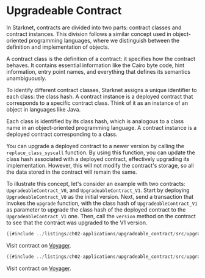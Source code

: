 # Upgradeable Contract

In Starknet, contracts are divided into two parts: contract classes and contract
instances. This division follows a similar concept used in object-oriented
programming languages, where we distinguish between the definition and implementation
of objects.

A contract class is the definition of a contract: it specifies how the contract
behaves. It contains essential information like the Cairo byte code, hint
information, entry point names, and everything that defines its semantics
unambiguously.

To identify different contract classes, Starknet assigns a unique identifier to each
class: the class hash. A contract instance is a deployed contract that corresponds to
a specific contract class. Think of it as an instance of an object in languages like
Java.

Each class is identified by its class hash, which is analogous to a class name in an object-oriented programming language. A contract instance is a deployed contract corresponding to a class.

You can upgrade a deployed contract to a newer version by calling the `replace_class_syscall` function. By using this function, you can update the class hash associated with a deployed contract, effectively upgrading its implementation. However, this will not modify the contract's storage, so all the data stored in the contract will remain the same.

To illustrate this concept, let's consider an example with two contracts: `UpgradeableContract_V0`, and `UpgradeableContract_V1`.
Start by deploying `UpgradeableContract_V0` as the initial version. Next, send a transaction that invokes the `upgrade` function, with the class hash of `UpgradeableContract_V1` as parameter to upgrade the class hash of the deployed contract to the `UpgradeableContract_V1` one. Then, call the `version` method on the contract to see that the contract was upgraded to the V1 version.

```rust
{{#include ../listings/ch02-applications/upgradeable_contract/src/upgradeable_contract_v0.cairo}}
```
Visit contract on [Voyager](https://goerli.voyager.online/contract/0x005300003ade5d10447d941a42d48b7141074cd8bade2b16520684896a5090ea).

```rust
{{#include ../listings/ch02-applications/upgradeable_contract/src/upgradeable_contract_v1.cairo}}
```
Visit contract on [Voyager](https://goerli.voyager.online/contract/0x017c86152badd1d665b9836571bd6b0a484f028748aa13d9b2d5d9c9192fafc6).
